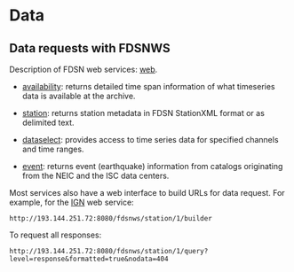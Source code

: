 # Data

## Data requests with FDSNWS

Description of FDSN web services: [web](http://service.iris.edu/fdsnws/).

- [availability](http://service.iris.edu/fdsnws/availability/1/):
  returns detailed time span information of what timeseries data is available at the archive.

- [station](http://service.iris.edu/fdsnws/station/1/):
  returns station metadata in FDSN StationXML format or as delimited text.

- [dataselect](http://service.iris.edu/fdsnws/dataselect/1/):
  provides access to time series data for specified channels and time ranges.

- [event](http://service.iris.edu/fdsnws/event/1/):
   returns event (earthquake) information from catalogs originating from the NEIC and the ISC data centers.

Most services also have a web interface to build URLs for data request.
For example, for the [IGN](https://www.ign.es/) web service:

    http://193.144.251.72:8080/fdsnws/station/1/builder

To request all responses:

    http://193.144.251.72:8080/fdsnws/station/1/query?level=response&formatted=true&nodata=404
